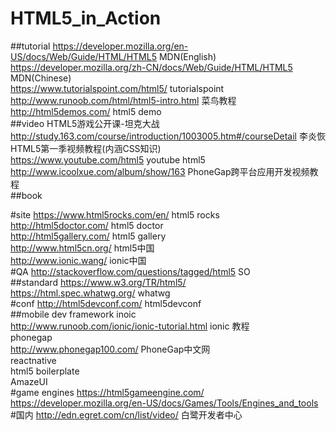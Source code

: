 # HTML5_in_Action
##tutorial
https://developer.mozilla.org/en-US/docs/Web/Guide/HTML/HTML5  MDN(English)<br>
https://developer.mozilla.org/zh-CN/docs/Web/Guide/HTML/HTML5  MDN(Chinese)<br>
https://www.tutorialspoint.com/html5/                          tutorialspoint<br>
http://www.runoob.com/html/html5-intro.html                    菜鸟教程<br>
http://html5demos.com/   html5 demo<br>
##video
HTML5游戏公开课-坦克大战<br>
http://study.163.com/course/introduction/1003005.htm#/courseDetail   李炎恢HTML5第一季视频教程(内涵CSS知识)<br>
https://www.youtube.com/html5  youtube html5<br>
http://www.icoolxue.com/album/show/163    PhoneGap跨平台应用开发视频教程<br>
##book

#site
https://www.html5rocks.com/en/  html5 rocks<br>
http://html5doctor.com/         html5 doctor<br>
http://html5gallery.com/        html5 gallery<br>
http://www.html5cn.org/         html5中国<br>
http://www.ionic.wang/          ionic中国<br>
#QA
http://stackoverflow.com/questions/tagged/html5   SO<br>
##standard
https://www.w3.org/TR/html5/ <br>
https://html.spec.whatwg.org/   whatwg<br>
#conf
http://html5devconf.com/   html5devconf<br>
##mobile dev framework
inoic<br>
http://www.runoob.com/ionic/ionic-tutorial.html  ionic 教程<br>
phonegap<br>
http://www.phonegap100.com/  PhoneGap中文网<br>
reactnative<br>
html5 boilerplate<br>
AmazeUI<br>
#game engines
https://html5gameengine.com/ <br>
https://developer.mozilla.org/en-US/docs/Games/Tools/Engines_and_tools<br>
#国内
http://edn.egret.com/cn/list/video/  白鹭开发者中心<br>

